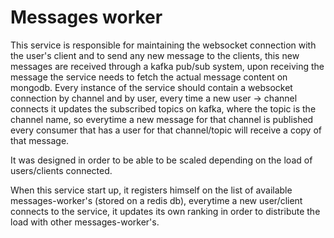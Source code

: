 # Messages worker

This service is responsible for maintaining the websocket connection with the user's client and to send any new message
to the clients,
this new messages are received through a kafka pub/sub system, upon receiving the message the service needs to fetch the
actual message content
on mongodb.
Every instance of the service should contain a websocket connection by channel and by user, every time a new user ->
channel connects
it updates the subscribed topics on kafka, where the topic is the channel name, so everytime a new message for that
channel
is published every consumer that has a user for that channel/topic will receive a copy of that message.

It was designed in order to be able to be scaled depending on the load of users/clients connected.

When this service start up, it registers himself on the list of available messages-worker's (stored on a redis db),
everytime a new user/client connects to the service, it updates its own ranking in order to distribute the load with
other messages-worker's.

